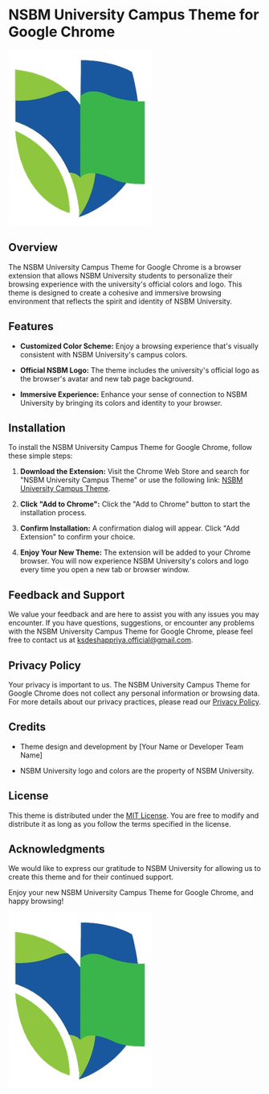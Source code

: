 # NSBM University Campus Theme for Google Chrome

![NSBM University Campus Theme](icon.png)

## Overview

The NSBM University Campus Theme for Google Chrome is a browser extension that allows NSBM University students to personalize their browsing experience with the university's official colors and logo. This theme is designed to create a cohesive and immersive browsing environment that reflects the spirit and identity of NSBM University.

## Features

- **Customized Color Scheme:** Enjoy a browsing experience that's visually consistent with NSBM University's campus colors.

- **Official NSBM Logo:** The theme includes the university's official logo as the browser's avatar and new tab page background.

- **Immersive Experience:** Enhance your sense of connection to NSBM University by bringing its colors and identity to your browser.

## Installation

To install the NSBM University Campus Theme for Google Chrome, follow these simple steps:

1. **Download the Extension:** Visit the Chrome Web Store and search for "NSBM University Campus Theme" or use the following link: [NSBM University Campus Theme](tChrome.zip).

2. **Click "Add to Chrome":** Click the "Add to Chrome" button to start the installation process.

3. **Confirm Installation:** A confirmation dialog will appear. Click "Add Extension" to confirm your choice.

4. **Enjoy Your New Theme:** The extension will be added to your Chrome browser. You will now experience NSBM University's colors and logo every time you open a new tab or browser window.

## Feedback and Support

We value your feedback and are here to assist you with any issues you may encounter. If you have questions, suggestions, or encounter any problems with the NSBM University Campus Theme for Google Chrome, please feel free to contact us at [ksdeshappriya.official@gmail.com](mailto:ksdeshappriya.official@gmail.com).

## Privacy Policy

Your privacy is important to us. The NSBM University Campus Theme for Google Chrome does not collect any personal information or browsing data. For more details about our privacy practices, please read our [Privacy Policy]().

## Credits

- Theme design and development by [Your Name or Developer Team Name]

- NSBM University logo and colors are the property of NSBM University.

## License

This theme is distributed under the [MIT License](). You are free to modify and distribute it as long as you follow the terms specified in the license.

## Acknowledgments

We would like to express our gratitude to NSBM University for allowing us to create this theme and for their continued support.

Enjoy your new NSBM University Campus Theme for Google Chrome, and happy browsing!

![NSBM](icon.png)